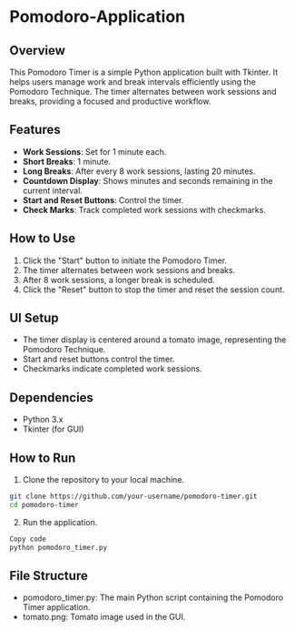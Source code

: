 # Pomodoro-Application

## Overview

This Pomodoro Timer is a simple Python application built with Tkinter. It helps users manage work and break intervals efficiently using the Pomodoro Technique. The timer alternates between work sessions and breaks, providing a focused and productive workflow.

## Features

- **Work Sessions**: Set for 1 minute each.
- **Short Breaks**: 1 minute.
- **Long Breaks**: After every 8 work sessions, lasting 20 minutes.
- **Countdown Display**: Shows minutes and seconds remaining in the current interval.
- **Start and Reset Buttons**: Control the timer.
- **Check Marks**: Track completed work sessions with checkmarks.

## How to Use

1. Click the "Start" button to initiate the Pomodoro Timer.
2. The timer alternates between work sessions and breaks.
3. After 8 work sessions, a longer break is scheduled.
4. Click the "Reset" button to stop the timer and reset the session count.

## UI Setup

- The timer display is centered around a tomato image, representing the Pomodoro Technique.
- Start and reset buttons control the timer.
- Checkmarks indicate completed work sessions.

## Dependencies

- Python 3.x
- Tkinter (for GUI)

## How to Run

1. Clone the repository to your local machine.

```bash
git clone https://github.com/your-username/pomodoro-timer.git
cd pomodoro-timer
```

2. Run the application.
```bash
Copy code
python pomodoro_timer.py
```
## File Structure
- pomodoro_timer.py: The main Python script containing the Pomodoro Timer application.
- tomato.png: Tomato image used in the GUI.
